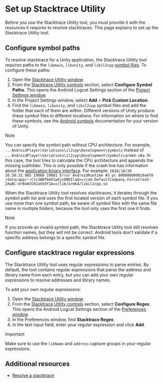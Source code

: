 # Set up Stacktrace Utility

Before you use the Stacktrace Utility tool, you must provide it with the resources it requires to resolve stacktraces. This page explains to set up the Stacktrace Utility tool.

## Configure symbol paths

To resolve stacktrace for a Unity application, the Stacktrace Utility tool requires paths to the `libmain`, `libunity`, and `libil2cpp` [symbol files](https://docs.unity3d.com/Manual/android-symbols.html). To configure these paths:

1. Open the [Stacktrace Utility window](stacktrace-utility-window-reference.md).
2. From the [Stacktrace Utility controls](stacktrace-utility-window-reference.md#stacktrace-utility-controls) section, select **Configure Symbol Paths**. This opens the Android Logcat Settings section of the [Project Settings window](https://docs.unity3d.com/Manual/comp-ManagerGroup.html).
3. In the Project Settings window, select **Add** > **Pick Custom Location**.
4. Find the `libmain`, `libunity`, and `libil2cpp` symbol files and add the folder that each of them are within. Different versions of Unity produce these symbol files in different locations. For information on where to find these symbols, see the [Android symbols](https://docs.unity3d.com/Manual/android-symbols.html) documentation for your version of Unity.

> [!NOTE]
> You can specify the symbol path without CPU architecture. For example, `...AndroidPlayer\Variations\il2cpp\Development\Symbols` instead of `...AndroidPlayer\Variations\il2cpp\Development\Symbols\arm64-v8a`. In this case, the tool tries to calculate the CPU architecture and appends the missing subfolder. This is only possible if the crash line has information about the [application binary interface](https://developer.android.com/ndk/guides/abis). For example: `2020/10/30 16:38:32.985 19060 19081 Error AndroidRuntime #3 pc 000000000019a6f8 /data/app/~~Ctx1WDf6mhlw6jvONDIlaQ==/com.DefaultCompany.ForceCrash-2XwBC-UrBxWJCR2aVVdY1A==/lib/arm64/libil2cpp.so`

When the Stacktrace Utility tool resolves stacktraces, it iterates through the symbol path list and uses the first located version of each symbol file. If you use more than one symbol path, be aware of symbol files with the same file name in multiple folders, because the tool only uses the first one it finds.

> [!NOTE]
> If you provide an invalid symbol path, the Stacktrace Utility tool still resolves function names, but they will not be correct. Android tools don't validate if a specific address belongs to a specific symbol file.

## Configure stacktrace regular expressions

The Stacktrace Utility tool uses regular expressions to parse entries. By default, the tool contains regular expressions that parse the address and library name from each entry, but you can add your own regular expressions to resolve addresses and library names.

To add your own regular expressions:

1. Open the [Stacktrace Utility window](stacktrace-utility-window-reference.md).
2. From the [Stacktrace Utility controls](stacktrace-utility-window-reference.md#stacktrace-utility-controls) section, select **Configure Regex**. This opens the Android Logcat Settings section of the [Preferences window](https://docs.unity3d.com/Manual/Preferences.html).
3. In the Preferences window, find **Stacktrace Regex**.
4. In the text input field, enter your regular expression and click **Add**.

> [!IMPORTANT]
> Make sure to use the `libName` and `address` capture groups in your regular expressions.

## Additional resources

* [Resolve a stacktrace](stacktrace-utility-resolve.md)